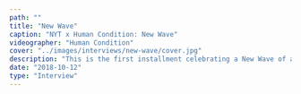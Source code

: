 ```yaml
---
path: ""
title: "New Wave"
caption: "NYT x Human Condition: New Wave"
videographer: "Human Condition"
cover: "../images/interviews/new-wave/cover.jpg"
description: "This is the first installment celebrating a New Wave of artists in Seattle. These select individuals have been forging their own path in the creative scene molding the city into one that is inclusive and imaginative and constantly pushing us all to be better. Get familiar with those who are constantly inspiring. Welcome to the New Wave."
date: "2018-10-12"
type: "Interview"
---
```

